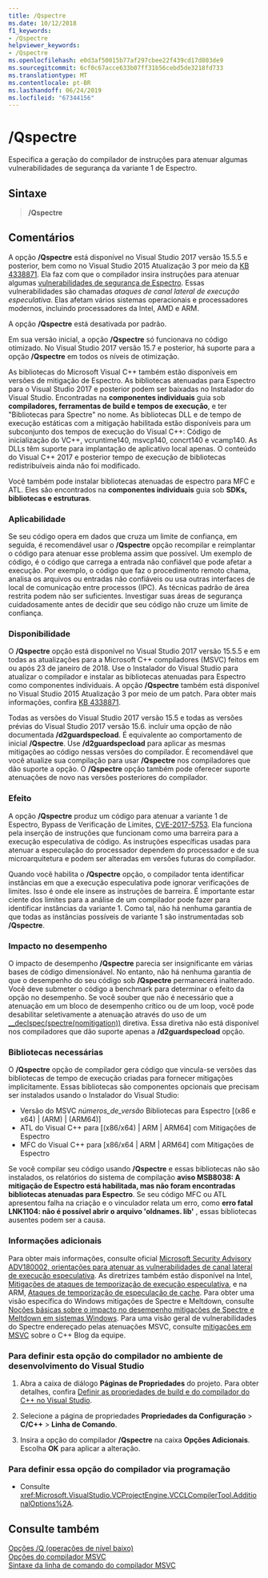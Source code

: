 ```yaml
---
title: /Qspectre
ms.date: 10/12/2018
f1_keywords:
- /Qspectre
helpviewer_keywords:
- /Qspectre
ms.openlocfilehash: e0d3af50015b77af297cbee22f439cd17d803de9
ms.sourcegitcommit: 6cf0c67acce633b07ff31b56cebd5de3218fd733
ms.translationtype: MT
ms.contentlocale: pt-BR
ms.lasthandoff: 06/24/2019
ms.locfileid: "67344156"
---
```

# <a name="qspectre"></a>/Qspectre

Especifica a geração do compilador de instruções para atenuar algumas vulnerabilidades de segurança da variante 1 de Espectro.

## <a name="syntax"></a>Sintaxe

> **/Qspectre**

## <a name="remarks"></a>Comentários

A opção **/Qspectre** está disponível no Visual Studio 2017 versão 15.5.5 e posterior, bem como no Visual Studio 2015 Atualização 3 por meio da [KB 4338871](https://support.microsoft.com/help/4338871/visual-studio-2015-update-3-spectre-variant-1-toolset-qspectre). Ela faz com que o compilador insira instruções para atenuar algumas [vulnerabilidades de segurança de Espectro](https://spectreattack.com/spectre.pdf). Essas vulnerabilidades são chamadas *ataques de canal lateral de execução especulativa*. Elas afetam vários sistemas operacionais e processadores modernos, incluindo processadores da Intel, AMD e ARM.

A opção **/Qspectre** está desativada por padrão.

Em sua versão inicial, a opção **/Qspectre** só funcionava no código otimizado. No Visual Studio 2017 versão 15.7 e posterior, há suporte para a opção **/Qspectre** em todos os níveis de otimização.

As bibliotecas do Microsoft Visual C++ também estão disponíveis em versões de mitigação de Espectro. As bibliotecas atenuadas para Espectro para o Visual Studio 2017 e posterior podem ser baixadas no Instalador do Visual Studio. Encontradas na **componentes individuais** guia sob **compiladores, ferramentas de build e tempos de execução**, e ter "Bibliotecas para Spectre" no nome. As bibliotecas DLL e de tempo de execução estáticas com a mitigação habilitada estão disponíveis para um subconjunto dos tempos de execução do Visual C++: Código de inicialização do VC++, vcruntime140, msvcp140, concrt140 e vcamp140. As DLLs têm suporte para implantação de aplicativo local apenas. O conteúdo do Visual C++ 2017 e posterior tempo de execução de bibliotecas redistribuíveis ainda não foi modificado.

Você também pode instalar bibliotecas atenuadas de espectro para MFC e ATL. Eles são encontrados na **componentes individuais** guia sob **SDKs, bibliotecas e estruturas**.

### <a name="applicability"></a>Aplicabilidade

Se seu código opera em dados que cruza um limite de confiança, em seguida, é recomendável usar o **/Qspectre** opção recompilar e reimplantar o código para atenuar esse problema assim que possível. Um exemplo de código, é o código que carrega a entrada não confiável que pode afetar a execução. Por exemplo, o código que faz o procedimento remoto chama, analisa os arquivos ou entradas não confiáveis ou usa outras interfaces de local de comunicação entre processos (IPC). As técnicas padrão de área restrita podem não ser suficientes. Investigar suas áreas de segurança cuidadosamente antes de decidir que seu código não cruze um limite de confiança.

### <a name="availability"></a>Disponibilidade

O **/Qspectre** opção está disponível no Visual Studio 2017 versão 15.5.5 e em todas as atualizações para a Microsoft C++ compiladores (MSVC) feitos em ou após 23 de janeiro de 2018. Use o Instalador do Visual Studio para atualizar o compilador e instalar as bibliotecas atenuadas para Espectro como componentes individuais. A opção **/Qspectre** também está disponível no Visual Studio 2015 Atualização 3 por meio de um patch. Para obter mais informações, confira [KB 4338871](https://support.microsoft.com/help/4338871).

Todas as versões do Visual Studio 2017 versão 15.5 e todas as versões prévias do Visual Studio 2017 versão 15.6. incluir uma opção de não documentada **/d2guardspecload**. É equivalente ao comportamento de inicial **/Qspectre**. Use **/d2guardspecload** para aplicar as mesmas mitigações ao código nessas versões do compilador. É recomendável que você atualize sua compilação para usar **/Qspectre** nos compiladores que dão suporte a opção. O **/Qspectre** opção também pode oferecer suporte atenuações de novo nas versões posteriores do compilador.

### <a name="effect"></a>Efeito

A opção **/Qspectre** produz um código para atenuar a variante 1 de Espectro, Bypass de Verificação de Limites, [CVE-2017-5753](https://nvd.nist.gov/vuln/detail/CVE-2017-5753). Ela funciona pela inserção de instruções que funcionam como uma barreira para a execução especulativa de código. As instruções específicas usadas para atenuar a especulação do processador dependem do processador e de sua microarquitetura e podem ser alteradas em versões futuras do compilador.

Quando você habilita o **/Qspectre** opção, o compilador tenta identificar instâncias em que a execução especulativa pode ignorar verificações de limites. Isso é onde ele insere as instruções de barreira. É importante estar ciente dos limites para a análise de um compilador pode fazer para identificar instâncias da variante 1. Como tal, não há nenhuma garantia de que todas as instâncias possíveis de variante 1 são instrumentadas sob **/Qspectre**.

### <a name="performance-impact"></a>Impacto no desempenho

O impacto de desempenho **/Qspectre** parecia ser insignificante em várias bases de código dimensionável. No entanto, não há nenhuma garantia de que o desempenho do seu código sob **/Qspectre** permanecerá inalterado. Você deve submeter o código a benchmark para determinar o efeito da opção no desempenho. Se você souber que não é necessário que a atenuação em um bloco de desempenho crítico ou de um loop, você pode desabilitar seletivamente a atenuação através do uso de um [__declspec(spectre(nomitigation))](../../cpp/spectre.md) diretiva. Essa diretiva não está disponível nos compiladores que dão suporte apenas a **/d2guardspecload** opção.

### <a name="required-libraries"></a>Bibliotecas necessárias

O **/Qspectre** opção de compilador gera código que vincula-se versões das bibliotecas de tempo de execução criadas para fornecer mitigações implicitamente. Essas bibliotecas são componentes opcionais que precisam ser instalados usando o Instalador do Visual Studio:

- Versão do MSVC *números_de_versão* Bibliotecas para Espectro \[(x86 e x64) | (ARM) | (ARM64)]
- ATL do Visual C++ para \[(x86/x64) | ARM | ARM64] com Mitigações de Espectro
- MFC do Visual C++ para \[x86/x64 | ARM | ARM64] com Mitigações de Espectro

Se você compilar seu código usando **/Qspectre** e essas bibliotecas não são instalados, os relatórios do sistema de compilação **aviso MSB8038: A mitigação de Espectro está habilitada, mas não foram encontradas bibliotecas atenuadas para Espectro**. Se seu código MFC ou ATL apresentou falha na criação e o vinculador relata um erro, como **erro fatal LNK1104: não é possível abrir o arquivo 'oldnames. lib'** , essas bibliotecas ausentes podem ser a causa.

### <a name="additional-information"></a>Informações adicionais

Para obter mais informações, consulte oficial [Microsoft Security Advisory ADV180002, orientações para atenuar as vulnerabilidades de canal lateral de execução especulativa](https://portal.msrc.microsoft.com/en-US/security-guidance/advisory/ADV180002). As diretrizes também estão disponível na Intel, [Mitigações de ataques de temporização de execução especulativa](https://software.intel.com/sites/default/files/managed/c5/63/336996-Speculative-Execution-Side-Channel-Mitigations.pdf), e na ARM, [Ataques de temporização de especulação de cache](https://developer.arm.com/-/media/Files/pdf/Cache_Speculation_Side-channels.pdf). Para obter uma visão específica do Windows mitigações de Spectre e Meltdown, consulte [Noções básicas sobre o impacto no desempenho mitigações de Spectre e Meltdown em sistemas Windows](https://www.microsoft.com/security/blog/2018/01/09/understanding-the-performance-impact-of-spectre-and-meltdown-mitigations-on-windows-systems/). Para uma visão geral de vulnerabilidades do Spectre endereçado pelas atenuações MSVC, consulte [mitigações em MSVC](https://devblogs.microsoft.com/cppblog/spectre-mitigations-in-msvc./) sobre o C++ Blog da equipe.

### <a name="to-set-this-compiler-option-in-the-visual-studio-development-environment"></a>Para definir esta opção do compilador no ambiente de desenvolvimento do Visual Studio

1. Abra a caixa de diálogo **Páginas de Propriedades** do projeto. Para obter detalhes, confira [Definir as propriedades de build e do compilador do C++ no Visual Studio](../working-with-project-properties.md).

1. Selecione a página de propriedades **Propriedades da Configuração** > **C/C++**  > **Linha de Comando**.

1. Insira a opção do compilador **/Qspectre** na caixa **Opções Adicionais**. Escolha **OK** para aplicar a alteração.

### <a name="to-set-this-compiler-option-programmatically"></a>Para definir essa opção do compilador via programação

- Consulte <xref:Microsoft.VisualStudio.VCProjectEngine.VCCLCompilerTool.AdditionalOptions%2A>.

## <a name="see-also"></a>Consulte também

[Opções /Q (operações de nível baixo)](q-options-low-level-operations.md)<br/>
[Opções do compilador MSVC](compiler-options.md)<br/>
[Sintaxe da linha de comando do compilador MSVC](compiler-command-line-syntax.md)
